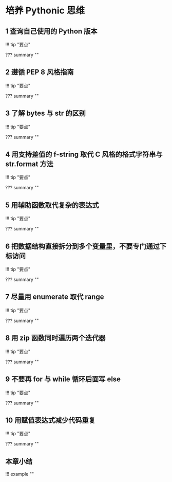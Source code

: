 # 培养 Pythonic 思维

<!-- -------------------------------------------------------------------------- -->
## 1 查询自己使用的 Python 版本

!!! tip "要点"

??? summary ""

<!-- -------------------------------------------------------------------------- -->
## 2 遵循 PEP 8 风格指南

!!! tip "要点"

??? summary ""


<!-- -------------------------------------------------------------------------- -->
## 3 了解 bytes 与 str 的区别

!!! tip "要点"

??? summary ""


<!-- -------------------------------------------------------------------------- -->
## 4 用支持差值的 f-string 取代 C 风格的格式字符串与 str.format 方法

!!! tip "要点"

??? summary ""


<!-- -------------------------------------------------------------------------- -->
## 5 用辅助函数取代复杂的表达式

!!! tip "要点"

??? summary ""


<!-- -------------------------------------------------------------------------- -->
## 6 把数据结构直接拆分到多个变量里，不要专门通过下标访问

!!! tip "要点"

??? summary ""


<!-- -------------------------------------------------------------------------- -->
## 7 尽量用 enumerate 取代 range

!!! tip "要点"

??? summary ""


<!-- -------------------------------------------------------------------------- -->
## 8 用 zip 函数同时遍历两个迭代器

!!! tip "要点"

??? summary ""


<!-- -------------------------------------------------------------------------- -->
## 9 不要再 for 与 while 循环后面写 else 

!!! tip "要点"

??? summary ""


<!-- -------------------------------------------------------------------------- -->
## 10 用赋值表达式减少代码重复

!!! tip "要点"

??? summary ""



## 本章小结

!!! example ""
    


